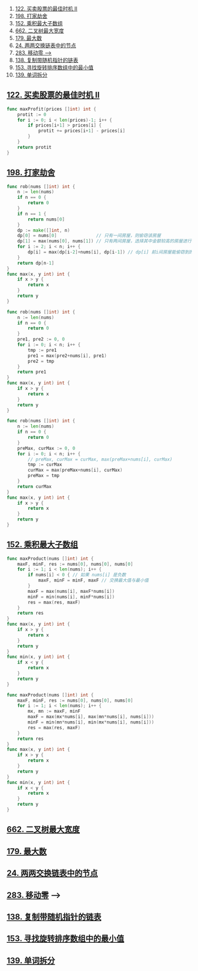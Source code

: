 

1. [122. 买卖股票的最佳时机 II](#122-买卖股票的最佳时机-ii)
2. [198. 打家劫舍](#198-打家劫舍)
3. [152. 乘积最大子数组](#152-乘积最大子数组)
4. [662. 二叉树最大宽度](#662-二叉树最大宽度)
5. [179. 最大数](#179-最大数)
6. [24. 两两交换链表中的节点](#24-两两交换链表中的节点)
7. [283. 移动零 --\>](#283-移动零---)
8. [138. 复制带随机指针的链表](#138-复制带随机指针的链表)
9. [153. 寻找旋转排序数组中的最小值](#153-寻找旋转排序数组中的最小值)
10. [139. 单词拆分](#139-单词拆分)


## [122. 买卖股票的最佳时机 II](https://leetcode-cn.com/problems/best-time-to-buy-and-sell-stock-ii/)

```go
func maxProfit(prices []int) int {
	protit := 0
	for i := 0; i < len(prices)-1; i++ {
		if prices[i+1] > prices[i] {
			protit += prices[i+1] - prices[i]
		}
	}
	return protit
}
```

## [198. 打家劫舍](https://leetcode-cn.com/problems/house-robber/)

```go
func rob(nums []int) int {
	n := len(nums)
	if n == 0 {
		return 0
	}
	if n == 1 {
		return nums[0]
	}
	dp := make([]int, n)
	dp[0] = nums[0]               // 只有一间房屋，则偷窃该房屋
	dp[1] = max(nums[0], nums[1]) // 只有两间房屋，选择其中金额较高的房屋进行偷窃
	for i := 2; i < n; i++ {
		dp[i] = max(dp[i-2]+nums[i], dp[i-1]) // dp[i] 前i间房屋能偷窃到的最高总金额 = max(抢第i间房子，不抢第i件房子)
	}
	return dp[n-1]
}
func max(x, y int) int {
	if x > y {
		return x
	}
	return y
}
```

```go
func rob(nums []int) int {
	n := len(nums)
	if n == 0 {
		return 0
	}
	pre1, pre2 := 0, 0
	for i := 0; i < n; i++ {
		tmp := pre1
		pre1 = max(pre2+nums[i], pre1)
		pre2 = tmp
	}
	return pre1
}
func max(x, y int) int {
	if x > y {
		return x
	}
	return y
}
```


```go
func rob(nums []int) int {
	n := len(nums)
	if n == 0 {
		return 0
	}
	preMax, curMax := 0, 0
	for i := 0; i < n; i++ {
		// preMax, curMax = curMax, max(preMax+nums[i], curMax)
		tmp := curMax
		curMax = max(preMax+nums[i], curMax)
		preMax = tmp
	}
	return curMax
}
func max(x, y int) int {
	if x > y {
		return x
	}
	return y
}
```





## [152. 乘积最大子数组](https://leetcode.cn/problems/maximum-product-subarray/)

```go
func maxProduct(nums []int) int {
	maxF, minF, res := nums[0], nums[0], nums[0]
	for i := 1; i < len(nums); i++ {
		if nums[i] < 0 { // 如果 nums[i] 是负数
			maxF, minF = minF, maxF // 交换最大值与最小值
		}
		maxF = max(nums[i], maxF*nums[i])
		minF = min(nums[i], minF*nums[i])
		res = max(res, maxF)
	}
	return res
}
func max(x, y int) int {
	if x > y {
		return x
	}
	return y
}
func min(x, y int) int {
	if x < y {
		return x
	}
	return y
}
```

```go
func maxProduct(nums []int) int {
	maxF, minF, res := nums[0], nums[0], nums[0]
	for i := 1; i < len(nums); i++ {
		mx, mn := maxF, minF
		maxF = max(mx*nums[i], max(mn*nums[i], nums[i]))
		minF = min(mn*nums[i], min(mx*nums[i], nums[i]))
		res = max(res, maxF)
	}
	return res
}
func max(x, y int) int {
	if x > y {
		return x
	}
	return y
}
func min(x, y int) int {
	if x < y {
		return x
	}
	return y
}
```

## [662. 二叉树最大宽度](https://leetcode.cn/problems/maximum-width-of-binary-tree/)


## [179. 最大数](https://leetcode-cn.com/problems/largest-number/)


## [24. 两两交换链表中的节点](https://leetcode-cn.com/problems/swap-nodes-in-pairs/)


## [283. 移动零](https://leetcode-cn.com/problems/move-zeroes/) -->


## [138. 复制带随机指针的链表](https://leetcode.cn/problems/copy-list-with-random-pointer/)

## [153. 寻找旋转排序数组中的最小值](https://leetcode.cn/problems/find-minimum-in-rotated-sorted-array/)


## [139. 单词拆分](https://leetcode.cn/problems/word-break/)




